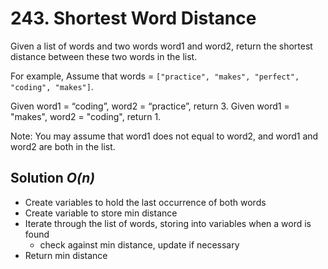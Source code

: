 # 243. Shortest Word Distance

Given a list of words and two words word1 and word2, return the shortest distance between these two words in the list.

For example,
Assume that words = `["practice", "makes", "perfect", "coding", "makes"]`.

Given word1 = “coding”, word2 = “practice”, return 3.
Given word1 = "makes", word2 = "coding", return 1.

Note:
You may assume that word1 does not equal to word2, and word1 and word2 are both in the list.

## Solution *O(n)*

* Create variables to hold the last occurrence of both words
* Create variable to store min distance
* Iterate through the list of words, storing into variables when a word is found
  * check against min distance, update if necessary
* Return min distance
